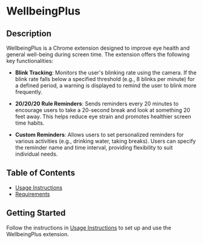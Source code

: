 # WellbeingPlus

## Description
WellbeingPlus is a Chrome extension designed to improve eye health and general well-being during screen time. The extension offers the following key functionalities:

- **Blink Tracking**: Monitors the user's blinking rate using the camera. If the blink rate falls below a specified threshold (e.g., 8 blinks per minute) for a defined period, a warning is displayed to remind the user to blink more frequently.

- **20/20/20 Rule Reminders**: Sends reminders every 20 minutes to encourage users to take a 20-second break and look at something 20 feet away. This helps reduce eye strain and promotes healthier screen time habits.

- **Custom Reminders**: Allows users to set personalized reminders for various activities (e.g., drinking water, taking breaks). Users can specify the reminder name and time interval, providing flexibility to suit individual needs.

## Table of Contents
- [Usage Instructions](usage.md)
- [Requirements](requirements.md)

## Getting Started
Follow the instructions in [Usage Instructions](usage.md) to set up and use the WellbeingPlus extension.

